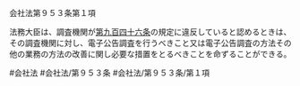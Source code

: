 会社法第９５３条第１項

法務大臣は、調査機関が[第九百四十六条](会社法＿＿＿＿第９４６条)の規定に違反していると認めるときは、その調査機関に対し、電子公告調査を行うべきこと又は電子公告調査の方法その他の業務の方法の改善に関し必要な措置をとるべきことを命ずることができる。

#会社法
#会社法/第９５３条
#会社法/第９５３条/第１項
